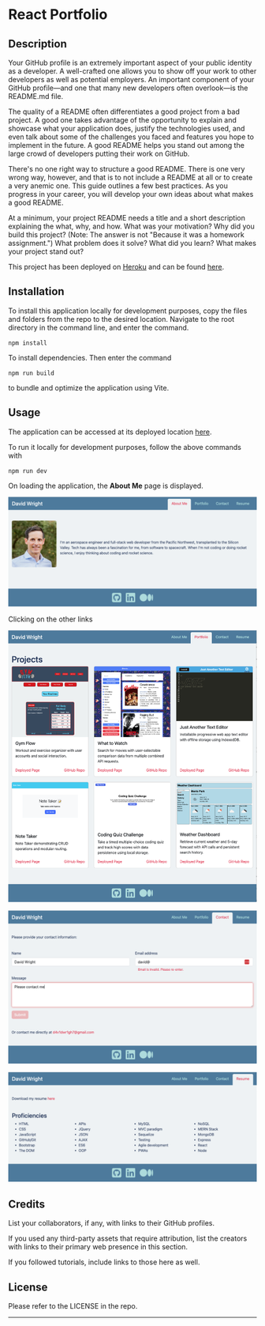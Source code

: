 # React Portfolio

## Description 

Your GitHub profile is an extremely important aspect of your public identity as a developer. A well-crafted one allows you to show off your work to other developers as well as potential employers. An important component of your GitHub profile—and one that many new developers often overlook—is the README.md file.

The quality of a README often differentiates a good project from a bad project. A good one takes advantage of the opportunity to explain and showcase what your application does, justify the technologies used, and even talk about some of the challenges you faced and features you hope to implement in the future. A good README helps you stand out among the large crowd of developers putting their work on GitHub.

There's no one right way to structure a good README. There is one very wrong way, however, and that is to not include a README at all or to create a very anemic one. This guide outlines a few best practices. As you progress in your career, you will develop your own ideas about what makes a good README.

At a minimum, your project README needs a title and a short description explaining the what, why, and how. What was your motivation? Why did you build this project? (Note: The answer is not "Because it was a homework assignment.") What problem does it solve? What did you learn? What makes your project stand out? 

This project has been deployed on [Heroku](https://www.heroku.com/) and can be found [here](XXXXXXXXXXXXXXXXXXXXXXXXXXXXX).


## Installation

To install this application locally for development purposes, copy the files and folders from the repo to the desired location. Navigate to the root directory in the command line, and enter the command.
```
npm install
```
To install dependencies. Then enter the command
```
npm run build
```
to bundle and optimize the application using Vite.


## Usage 

The application can be accessed at its deployed location [here](XXXXXXXXXXXXXXXXXXXXXXXXXXXXX).

To run it locally for development purposes, follow the above commands with
```
npm run dev
```

On loading the application, the **About Me** page is displayed.

![About Me page](src/assets/images/about-me.png)

Clicking on the other links 

![Portfolio page](src/assets/images/portfolio.png)

![Contact page](src/assets/images/contact.png)

![Resume page](src/assets/images/resume.png)



## Credits

List your collaborators, if any, with links to their GitHub profiles.

If you used any third-party assets that require attribution, list the creators with links to their primary web presence in this section.

If you followed tutorials, include links to those here as well.


## License

Please refer to the LICENSE in the repo.

---
